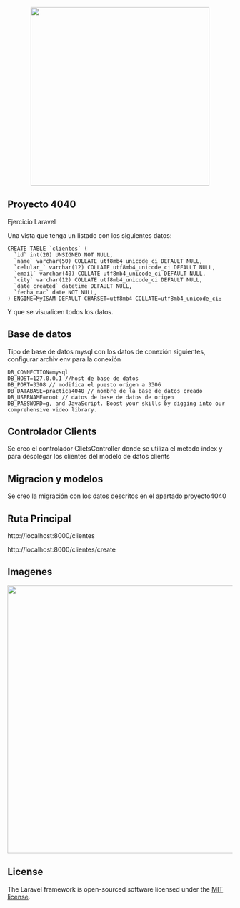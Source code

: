 <p align="center"><a href="https://laravel.com" target="_blank"><img src="https://raw.githubusercontent.com/laravel/art/master/logo-lockup/5%20SVG/2%20CMYK/1%20Full%20Color/laravel-logolockup-cmyk-red.svg" width="400"></a></p>



## Proyecto 4040

  Ejercicio Laravel

Una vista que tenga un listado con los siguientes datos:
~~~
CREATE TABLE `clientes` (
  `id` int(20) UNSIGNED NOT NULL,
  `name` varchar(50) COLLATE utf8mb4_unicode_ci DEFAULT NULL,
  `celular_` varchar(12) COLLATE utf8mb4_unicode_ci DEFAULT NULL,
  `email` varchar(40) COLLATE utf8mb4_unicode_ci DEFAULT NULL,
  `city` varchar(12) COLLATE utf8mb4_unicode_ci DEFAULT NULL,
  `date_created` datetime DEFAULT NULL,
  `fecha_nac` date NOT NULL,
) ENGINE=MyISAM DEFAULT CHARSET=utf8mb4 COLLATE=utf8mb4_unicode_ci;
~~~
Y que se visualicen todos los datos.


## Base de datos

Tipo de base de datos mysql con los datos de conexión siguientes, configurar archiv env para la conexión
~~~
DB_CONNECTION=mysql
DB_HOST=127.0.0.1 //host de base de datos
DB_PORT=3308 // modifica el puesto origen a 3306
DB_DATABASE=practica4040 // nombre de la base de datos creado
DB_USERNAME=root // datos de base de datos de origen
DB_PASSWORD=g, and JavaScript. Boost your skills by digging into our comprehensive video library.
~~~
## Controlador Clients

Se creo el controlador ClietsController donde se utiliza el metodo index y para desplegar los clientes del modelo de datos clients

## Migracion y modelos

Se creo la migración con los datos descritos en el apartado proyecto4040

## Ruta Principal

http://localhost:8000/clientes

http://localhost:8000/clientes/create

## Imagenes 

<p align="center"><img src="https://dospuntas.com.mx/4040/1.png" width="600"></p>

## License

The Laravel framework is open-sourced software licensed under the [MIT license](https://opensource.org/licenses/MIT).
